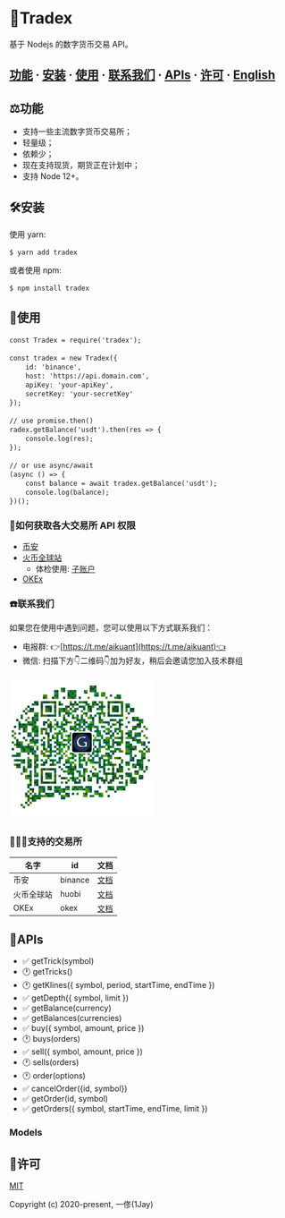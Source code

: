 # 💱Tradex
基于 Nodejs 的数字货币交易 API。

## [功能](#features) · [安装](#installing) · [使用](#useage) · [联系我们](#contact) · [APIs](#apis) · [许可](#license) · [English](./README.md)

## ⚖️功能 <a id="features"></a>
* 支持一些主流数字货币交易所；
* 轻量级；
* 依赖少；
* 现在支持现货，期货正在计划中；
* 支持 Node 12+。

## 🛠安装 <a id="installing"></a>
使用 yarn:

```
$ yarn add tradex
```

或者使用 npm:

```
$ npm install tradex
```

## 🎁使用 <a id="useage"></a>
```
const Tradex = require('tradex');

const tradex = new Tradex({
    id: 'binance',
    host: 'https://api.domain.com',
    apiKey: 'your-apiKey',
    secretKey: 'your-secretKey'
});

// use promise.then()
radex.getBalance('usdt').then(res => {
    console.log(res);
});

// or use async/await
(async () => {
    const balance = await tradex.getBalance('usdt');
    console.log(balance);
})();
```

### 🔐如何获取各大交易所 API 权限
* [币安](https://www.binance.com/cn/usercenter/settings/api-management)
* [火币全球站](https://www.huobi.com/en-us/apikey/)
    * 体检使用: [子账户](https://account.huobi.com/en-us/subaccount/add)
* [OKEx](https://www.okex.com/account/users/myApi)

### ☎️联系我们 <a id="contact"></a>
如果您在使用中遇到问题，您可以使用以下方式联系我们：

* 电报群: 👉[https://t.me/aikuant](https://t.me/aikuant)👈
* 微信: 扫描下方👇二维码👇加为好友，稍后会邀请您加入技术群组

![微信](./static/wechat.png)

### 🏋🏻‍♂️支持的交易所

| 名字 | id | 文档 |
| ---- | ---- | ---- |
| 币安 | binance | [文档](https://binance-docs.github.io/apidocs/spot/en/) |
| 火币全球站 | huobi | [文档](https://huobiapi.github.io/docs/spot/v1/en/) |
| OKEx | okex | [文档](https://www.okex.com/docs/en/) |

## 📖APIs <a id="apis"></a>
* ✅ getTrick(symbol)
* 🕐 getTricks()
* 🕐 getKlines({ symbol, period, startTime, endTime })
* ✅ getDepth({ symbol, limit })
* ✅ getBalance(currency)
* ✅ getBalances(currencies)
* ✅ buy({ symbol, amount, price })
* 🕐 buys(orders)
* ✅ sell({ symbol, amount, price })
* 🕐 sells(orders)
* 🕐 order(options)
* ✅ cancelOrder({id, symbol})
* ✅ getOrder(id, symbol)
* ✅ getOrders({ symbol, startTime, endTime, limit })

### Models

## 📄许可 <a id="license"></a>
[MIT](https://opensource.org/licenses/MIT)

Copyright (c) 2020-present, 一俢(1Jay)
